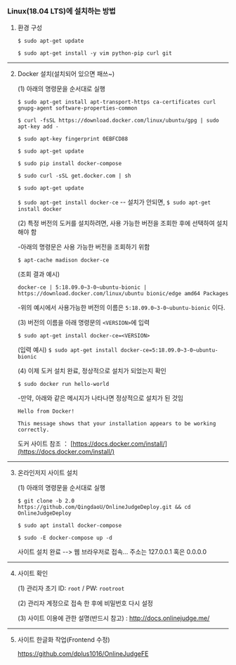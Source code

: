 
### Linux(18.04 LTS)에 설치하는 방법

1. 환경 구성
 
    `$ sudo apt-get update`
    
    `$ sudo apt-get install -y vim python-pip curl git`
---
     
2. Docker 설치(설치되어 있으면 패쓰~)

    (1) 아래의 명령문을 순서대로 실행
      
      `$ sudo apt-get install apt-transport-https ca-certificates curl gnupg-agent software-properties-common`
      
      `$ curl -fsSL https://download.docker.com/linux/ubuntu/gpg | sudo apt-key add -`
      
      `$ sudo apt-key fingerprint 0EBFCD88`
      
      `$ sudo apt-get update`
      
      
    
      `$ sudo pip install docker-compose`

      `$ sudo curl -sSL get.docker.com | sh`

      `$ sudo apt-get update`
    
      `$ sudo apt-get install docker-ce` -- 설치가 안되면, `$ sudo apt-get install docker`
    
    
    (2) 특정 버전의 도커를 설치하려면, 사용 가능한 버전을 조회한 후에 선택하여 설치해야 함
    
      -아래의 명령문은 사용 가능한 버전을 조회하기 위함
    
      `$ apt-cache madison docker-ce`
    
      (조회 결과 예시) 
    
      `docker-ce | 5:18.09.0~3-0~ubuntu-bionic | https://download.docker.com/linux/ubuntu bionic/edge amd64 Packages`
    
      -위의 예시에서 사용가능한 버전의 이름은 `5:18.09.0~3-0~ubuntu-bionic` 이다.
    
    (3) 버전의 이름을 아래 명령문의 `<VERSION>`에 입력
    
      `$ sudo apt-get install docker-ce=<VERSION>`
    
     (입력 예시)
      `$ sudo apt-get install docker-ce=5:18.09.0~3-0~ubuntu-bionic`
    
    (4) 이제 도커 설치 완료, 정상적으로 설치가 되었는지 확인
    
      `$ sudo docker run hello-world`
    
      -만약, 아래와 같은 메시지가 나타나면 정상적으로 설치가 된 것임
    
       Hello from Docker!
    
       This message shows that your installation appears to be working correctly.
       
     
    도커 사이트 참조 ： [https://docs.docker.com/install/](https://docs.docker.com/install/)

---

3. 온라인저지 사이트 설치

    (1) 아래의 명령문을 순서대로 실행

    `$ git clone -b 2.0 https://github.com/QingdaoU/OnlineJudgeDeploy.git && cd OnlineJudgeDeploy`
    
    `$ sudo apt install docker-compose`

    `$ sudo -E docker-compose up -d`
    
    사이트 설치 완료 --> 웹 브라우저로 접속... 주소는 127.0.0.1 혹은 0.0.0.0
    
---

4. 사이트 확인

    (1) 관리자 초기 ID: `root` / PW: `rootroot`
    
    (2) 관리자 계정으로 접속 한 후에 비밀번호 다시 설정
    
    (3) 사이트 이용에 관한 설명(반드시 참고) : http://docs.onlinejudge.me/

---

5. 사이트 한글화 작업(Frontend 수정)

    https://github.com/dplus1016/OnlineJudgeFE
